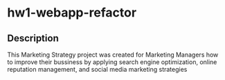 # hw1-webapp-refactor
## Description
This Marketing Strategy project was created for Marketing Managers how to improve their bussiness by applying 
search engine optimization, online reputation management, and social media marketing strategies
